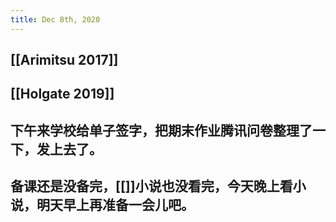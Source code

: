 ```yaml
---
title: Dec 8th, 2020
---
```


## [[Arimitsu 2017]]
## [[Holgate 2019]]
## 下午来学校给单子签字，把期末作业腾讯问卷整理了一下，发上去了。
## 备课还是没备完，[[]]小说也没看完，今天晚上看小说，明天早上再准备一会儿吧。

